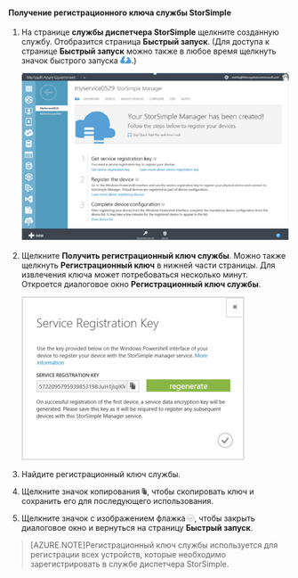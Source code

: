 
#### Получение регистрационного ключа службы StorSimple

1. На странице **службы диспетчера StorSimple** щелкните созданную службу. Отобразится страница **Быстрый запуск**. (Для доступа к странице **Быстрый запуск** можно также в любое время щелкнуть значок быстрого запуска ![Значок быстрого запуска StorSimple](./media/storsimple-get-service-registration-key-gov/HCS_QuickStartIcon-include.png).)

     ![Страница быстрого запуска StorSimple](./media/storsimple-get-service-registration-key-gov/HCS_ServiceQuickStart-gov-include.png)

2. Щелкните **Получить регистрационный ключ службы**. Можно также щелкнуть **Регистрационный ключ** в нижней части страницы. Для извлечения ключа может потребоваться несколько минут. Откроется диалоговое окно **Регистрационный ключ службы**.

     ![Диалоговое окно "Регистрационный ключ"](./media/storsimple-get-service-registration-key-gov/HCS_ServiceRegistrationKey-gov-include.png)

3. Найдите регистрационный ключ службы.

4. Щелкните значок копирования ![Значок копирования StorSimple](./media/storsimple-get-service-registration-key-gov/HCS_CopyIcon-include.png), чтобы скопировать ключ и сохранить его для последующего использования.

5. Щелкните значок с изображением флажка ![Значок с изображением флажка StorSimple](./media/storsimple-get-service-registration-key-gov/HCS_CheckIcon-include.png), чтобы закрыть диалоговое окно и вернуться на страницу **Быстрый запуск**.

> [AZURE.NOTE]Регистрационный ключ службы используется для регистрации всех устройств, которые необходимо зарегистрировать в службе диспетчера StorSimple.

 

<!---HONumber=July15_HO2-->